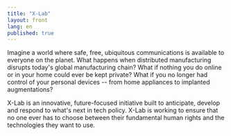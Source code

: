 ```yaml
---
title: "X-Lab"
layout: front
lang: en
published: true
---
```


Imagine a world where safe, free, ubiquitous communications is available to everyone on the planet.  What happens when distributed manufacturing disrupts today's global manufacturing chain? What if nothing you do online or in your home could ever be kept private? What if you no longer had control of your personal devices -- from home appliances to implanted augmentations?

X-Lab is an innovative, future-focused initiative built to anticipate, develop and respond to what's next in tech policy.  X-Lab is working to ensure that no one ever has to choose between their fundamental human rights and the technologies they want to use.